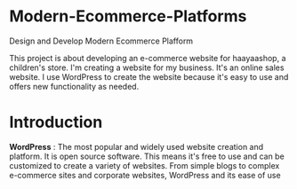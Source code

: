 # Modern-Ecommerce-Platforms
Design and Develop Modern Ecommerce Plafform

This project is about developing an e-commerce website for haayaashop, a children's store. I'm creating a website for my business. It's an online sales website. I use WordPress to create the website because it's easy to use and offers new functionality as needed.

# Introduction
**WordPress** : The most popular and widely used website creation and platform. It is open source software. This means it's free to use and can be customized to create a variety of websites. From simple blogs to complex e-commerce sites and corporate websites, WordPress and its ease of use
